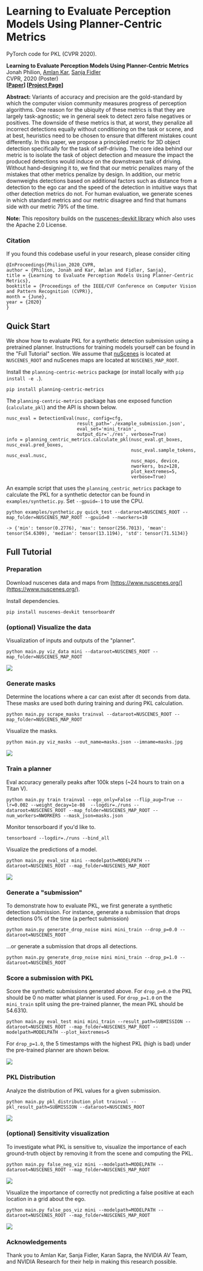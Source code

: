 # Learning to Evaluate Perception Models Using Planner-Centric Metrics

PyTorch code for PKL (CVPR 2020).

**Learning to Evaluate Perception Models Using Planner-Centric Metrics**  
Jonah Philion, [Amlan Kar](http://www.cs.toronto.edu/~amlan/), [Sanja Fidler](http://www.cs.toronto.edu/~fidler/)\
CVPR, 2020 (Poster)\
**[[Paper](https://arxiv.org/abs/2004.08745)] [[Project Page](https://nv-tlabs.github.io/detection-relevance/)]**

**Abstract:**
Variants of accuracy and precision are the gold-standard by which the computer vision community measures progress of perception algorithms. One reason for the ubiquity of these metrics is that they are largely task-agnostic; we in general seek to detect zero false negatives or positives. The downside of these metrics is that, at worst, they penalize all incorrect detections equally without conditioning on the task or scene, and at best, heuristics need to be chosen to ensure that different mistakes count differently. In this paper, we propose a principled metric for 3D object detection specifically for the task of self-driving. The core idea behind our metric is to isolate the task of object detection and measure the impact the produced detections would induce on the downstream task of driving. Without hand-designing it to, we find that our metric penalizes many of the mistakes that other metrics penalize by design. In addition, our metric downweighs detections based on additional factors such as distance from a detection to the ego car and the speed of the detection in intuitive ways that other detection metrics do not. For human evaluation, we generate scenes in which standard metrics and our metric disagree and find that humans side with our metric 79% of the time.

**Note:** This repository builds on the [nuscenes-devkit library](https://github.com/nutonomy/nuscenes-devkit/blob/master/LICENSE.txt) which also uses the Apache 2.0 License.

### Citation
If you found this codebase useful in your research, please consider citing
```
@InProceedings{Philion_2020_CVPR,
author = {Philion, Jonah and Kar, Amlan and Fidler, Sanja},
title = {Learning to Evaluate Perception Models Using Planner-Centric Metrics},
booktitle = {Proceedings of the IEEE/CVF Conference on Computer Vision and Pattern Recognition (CVPR)},
month = {June},
year = {2020}
}
```

## Quick Start

We show how to evaluate PKL for a synthetic detection submission using a pretrained planner. Instructions for training models yourself can be found in the "Full Tutorial" section. We assume that [nuScenes](https://www.nuscenes.org/download) is located at `NUSCENES_ROOT` and nuScenes maps are located at `NUSCENES_MAP_ROOT`.

Install the `planning-centric-metrics` package (or install locally with `pip install -e .`).

```
pip install planning-centric-metrics
```

The `planning-centric-metrics` package has one exposed function (`calculate_pkl`) and the API is shown below.

```
nusc_eval = DetectionEval(nusc, config=cfg,
                          result_path='./example_submission.json',
                          eval_set='mini_train',
                          output_dir='./res', verbose=True)
info = planning_centric_metrics.calculate_pkl(nusc_eval.gt_boxes, nusc_eval.pred_boxes,
                                              nusc_eval.sample_tokens, nusc_eval.nusc,
                                              nusc_maps, device,
                                              nworkers, bsz=128,
                                              plot_kextremes=5,
                                              verbose=True)
```
An example script that uses the `planning_centric_metrics` package to calculate the PKL for a synthetic detector can be found in `examples/synthetic.py`. Set `--gpuid=-1` to use the CPU.
```
python examples/synthetic.py quick_test --dataroot=NUSCENES_ROOT --map_folder=NUSCENES_MAP_ROOT --gpuid=0 --nworkers=10

-> {'min': tensor(0.2776), 'max': tensor(256.7013), 'mean': tensor(54.6309), 'median': tensor(13.1194), 'std': tensor(71.5134)}
```

## Full Tutorial

### Preparation
Download nuscenes data and maps from [https://www.nuscenes.org/](https://www.nuscenes.org/).

Install dependencies.

```
pip install nuscenes-devkit tensorboardY
```

### (optional) Visualize the data
Visualization of inputs and outputs of the "planner".

```
python main.py viz_data mini --dataroot=NUSCENES_ROOT --map_folder=NUSCENES_MAP_ROOT
```
<img src="./imgs/check.gif">

### Generate masks
Determine the locations where a car can exist after dt seconds from data. These masks are used both during training and during PKL calculation.

```
python main.py scrape_masks trainval --dataroot=NUSCENES_ROOT --map_folder=NUSCENES_MAP_ROOT
```

Visualize the masks.

```
python main.py viz_masks --out_name=masks.json --imname=masks.jpg
```
<img src="./imgs/masks.jpg">

### Train a planner
Eval accuracy generally peaks after 100k steps (~24 hours to train on a Titan V).

```
python main.py train trainval --ego_only=False --flip_aug=True --lr=0.002 --weight_decay=1e-08  --logdir=./runs --dataroot=NUSCENES_ROOT --map_folder=NUSCENES_MAP_ROOT --num_workers=NWORKERS --mask_json=masks.json
```
Monitor tensorboard if you'd like to.

```
tensorboard --logdir=./runs --bind_all
```
Visualize the predictions of a model.

```
python main.py eval_viz mini --modelpath=MODELPATH --dataroot=NUSCENES_ROOT --map_folder=NUSCENES_MAP_ROOT
```
<img src="./imgs/val.gif">

### Generate a "submission"
To demonstrate how to evaluate PKL, we first generate a synthetic detection submission. For instance, generate a submission that drops detections 0% of the time (a perfect submission)

```
python main.py generate_drop_noise mini mini_train --drop_p=0.0 --dataroot=NUSCENES_ROOT
```

...or generate a submission that drops all detections.

```
python main.py generate_drop_noise mini mini_train --drop_p=1.0 --dataroot=NUSCENES_ROOT
```

### Score a submission with PKL
Score the synthetic submissions generated above. For `drop_p=0.0` the PKL should be 0 no matter what planner is used. For `drop_p=1.0` on the `mini_train` split using the pre-trained planner, the mean PKL should be 54.6310.

```
python main.py eval_test mini mini_train --result_path=SUBMISSION --dataroot=NUSCENES_ROOT --map_folder=NUSCENES_MAP_ROOT --modelpath=MODELPATH --plot_kextremes=5
```

For `drop_p=1.0`, the 5 timestamps with the highest PKL (high is bad) under the pre-trained planner are shown below.

<img src="./imgs/worst.gif">

### PKL Distribution
Analyze the distribution of PKL values for a given submission.

```
python main.py pkl_distribution_plot trainval --pkl_result_path=SUBMISSION --dataroot=NUSCENES_ROOT
```
<img src="./imgs/dist.jpg">

### (optional) Sensitivity visualization
To investigate what PKL is sensitive to, visualize the importance of each ground-truth object by removing it from the scene and computing the PKL.

```
python main.py false_neg_viz mini --modelpath=MODELPATH --dataroot=NUSCENES_ROOT --map_folder=NUSCENES_MAP_ROOT
```

<img src="./imgs/fneg.gif">

Visualize the importance of correctly not predicting a false positive at each location in a grid about the ego.

```
python main.py false_pos_viz mini --modelpath=MODELPATH --dataroot=NUSCENES_ROOT --map_folder=NUSCENES_MAP_ROOT
```

<img src="./imgs/fpos.gif">

### Acknowledgements
Thank you to Amlan Kar, Sanja Fidler, Karan Sapra, the NVIDIA AV Team, and NVIDIA Research for their help in making this research possible.
